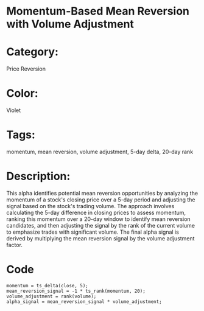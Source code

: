 # Momentum-Based Mean Reversion with Volume Adjustment

# Category:
Price Reversion

# Color:
Violet

# Tags:
momentum, mean reversion, volume adjustment, 5-day delta, 20-day rank

# Description:
This alpha identifies potential mean reversion opportunities by analyzing the momentum of a 
stock's closing price over a 5-day period and adjusting the signal based on the stock's trading volume. 
The approach involves calculating the 5-day difference in closing prices to assess momentum, ranking this
momentum over a 20-day window to identify mean reversion candidates, and then adjusting the signal by the 
rank of the current volume to emphasize trades with significant volume. The final alpha signal is derived by
multiplying the mean reversion signal by the volume adjustment factor.

# Code
```fastexpression
momentum = ts_delta(close, 5);
mean_reversion_signal = -1 * ts_rank(momentum, 20);
volume_adjustment = rank(volume);
alpha_signal = mean_reversion_signal * volume_adjustment;
```
